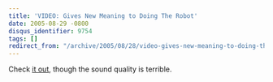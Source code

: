 ```yaml
---
title: 'VIDEO: Gives New Meaning to Doing The Robot'
date: 2005-08-29 -0800
disqus_identifier: 9754
tags: []
redirect_from: "/archive/2005/08/28/video-gives-new-meaning-to-doing-the-robot.aspx/"
---
```


Check [it out](http://photomatt.net/dropbox/2004/02/sony_06.wmv), though
the sound quality is terrible.

